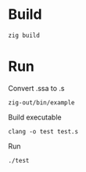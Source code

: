 # Build

```
zig build
```

# Run

Convert .ssa to .s

```
zig-out/bin/example
```

Build executable

```
clang -o test test.s
```

Run

```
./test
```
